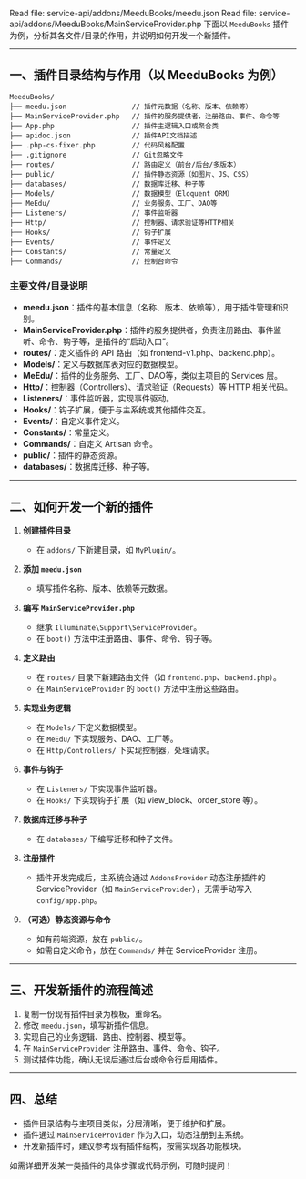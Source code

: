 
Read file: service-api/addons/MeeduBooks/meedu.json
Read file: service-api/addons/MeeduBooks/MainServiceProvider.php
下面以 `MeeduBooks` 插件为例，分析其各文件/目录的作用，并说明如何开发一个新插件。

---

## 一、插件目录结构与作用（以 MeeduBooks 为例）

```
MeeduBooks/
├── meedu.json                // 插件元数据（名称、版本、依赖等）
├── MainServiceProvider.php   // 插件的服务提供者，注册路由、事件、命令等
├── App.php                   // 插件主逻辑入口或聚合类
├── apidoc.json               // 插件API文档描述
├── .php-cs-fixer.php         // 代码风格配置
├── .gitignore                // Git忽略文件
├── routes/                   // 路由定义（前台/后台/多版本）
├── public/                   // 插件静态资源（如图片、JS、CSS）
├── databases/                // 数据库迁移、种子等
├── Models/                   // 数据模型（Eloquent ORM）
├── MeEdu/                    // 业务服务、工厂、DAO等
├── Listeners/                // 事件监听器
├── Http/                     // 控制器、请求验证等HTTP相关
├── Hooks/                    // 钩子扩展
├── Events/                   // 事件定义
├── Constants/                // 常量定义
├── Commands/                 // 控制台命令
```

### 主要文件/目录说明

- **meedu.json**：插件的基本信息（名称、版本、依赖等），用于插件管理和识别。
- **MainServiceProvider.php**：插件的服务提供者，负责注册路由、事件监听、命令、钩子等，是插件的“启动入口”。
- **routes/**：定义插件的 API 路由（如 frontend-v1.php、backend.php）。
- **Models/**：定义与数据库表对应的数据模型。
- **MeEdu/**：插件的业务服务、工厂、DAO等，类似主项目的 Services 层。
- **Http/**：控制器（Controllers）、请求验证（Requests）等 HTTP 相关代码。
- **Listeners/**：事件监听器，实现事件驱动。
- **Hooks/**：钩子扩展，便于与主系统或其他插件交互。
- **Events/**：自定义事件定义。
- **Constants/**：常量定义。
- **Commands/**：自定义 Artisan 命令。
- **public/**：插件的静态资源。
- **databases/**：数据库迁移、种子等。

---

## 二、如何开发一个新的插件

1. **创建插件目录**
   - 在 `addons/` 下新建目录，如 `MyPlugin/`。

2. **添加 `meedu.json`**
   - 填写插件名称、版本、依赖等元数据。

3. **编写 `MainServiceProvider.php`**
   - 继承 `Illuminate\Support\ServiceProvider`。
   - 在 `boot()` 方法中注册路由、事件、命令、钩子等。

4. **定义路由**
   - 在 `routes/` 目录下新建路由文件（如 `frontend.php`、`backend.php`）。
   - 在 `MainServiceProvider` 的 `boot()` 方法中注册这些路由。

5. **实现业务逻辑**
   - 在 `Models/` 下定义数据模型。
   - 在 `MeEdu/` 下实现服务、DAO、工厂等。
   - 在 `Http/Controllers/` 下实现控制器，处理请求。

6. **事件与钩子**
   - 在 `Listeners/` 下实现事件监听器。
   - 在 `Hooks/` 下实现钩子扩展（如 view_block、order_store 等）。

7. **数据库迁移与种子**
   - 在 `databases/` 下编写迁移和种子文件。

8. **注册插件**
   - 插件开发完成后，主系统会通过 `AddonsProvider` 动态注册插件的 ServiceProvider（如 `MainServiceProvider`），无需手动写入 `config/app.php`。

9. **（可选）静态资源与命令**
   - 如有前端资源，放在 `public/`。
   - 如需自定义命令，放在 `Commands/` 并在 ServiceProvider 注册。

---

## 三、开发新插件的流程简述

1. 复制一份现有插件目录为模板，重命名。
2. 修改 `meedu.json`，填写新插件信息。
3. 实现自己的业务逻辑、路由、控制器、模型等。
4. 在 `MainServiceProvider` 注册路由、事件、命令、钩子。
5. 测试插件功能，确认无误后通过后台或命令行启用插件。

---

## 四、总结

- 插件目录结构与主项目类似，分层清晰，便于维护和扩展。
- 插件通过 `MainServiceProvider` 作为入口，动态注册到主系统。
- 开发新插件时，建议参考现有插件结构，按需实现各功能模块。

如需详细开发某一类插件的具体步骤或代码示例，可随时提问！